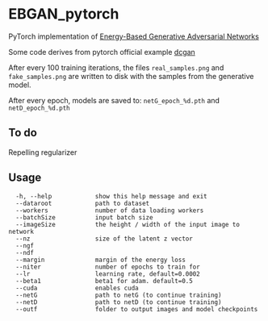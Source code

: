 # EBGAN_pytorch

PyTorch implementation of [Energy-Based Generative Adversarial Networks](https://arxiv.org/abs/1609.03126)

Some code derives from pytorch official example [dcgan](https://github.com/pytorch/examples/tree/master/dcgan)

After every 100 training iterations, the files `real_samples.png` and `fake_samples.png` are written to disk
with the samples from the generative model.

After every epoch, models are saved to: `netG_epoch_%d.pth` and `netD_epoch_%d.pth`

## To do

Repelling regularizer

## Usage
```
  -h, --help            show this help message and exit
  --dataroot            path to dataset
  --workers             number of data loading workers
  --batchSize           input batch size
  --imageSize           the height / width of the input image to network             
  --nz                  size of the latent z vector
  --ngf 
  --ndf  
  --margin              margin of the energy loss
  --niter               number of epochs to train for
  --lr                  learning rate, default=0.0002
  --beta1               beta1 for adam. default=0.5
  --cuda                enables cuda
  --netG                path to netG (to continue training)
  --netD                path to netD (to continue training)
  --outf                folder to output images and model checkpoints
```
